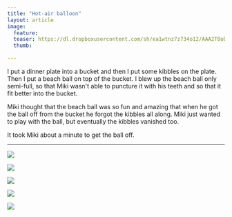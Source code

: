 ```yaml
---
title: "Hot-air balloon"
layout: article
image:
  feature:
  teaser: https://dl.dropboxusercontent.com/sh/ea1wtnz7z734o12/AAA2T0oDmJB3Mgys7P0AjSMya/aktivointi/kuumailmapallo/DSC40554-245px.jpg
  thumb:

---
```


I put a dinner plate into a bucket and then I put some kibbles on the plate. Then I put a beach ball on top of the bucket. I blew up the beach ball only semi-full, so that Miki wasn't able to puncture it with his teeth and so that it fit better into the bucket.

Miki thought that the beach ball was so fun and amazing that when he got the ball off from the bucket he forgot the kibbles all along. Miki just wanted to play with the ball, but eventually the kibbles vanished too.

It took Miki about a minute to get the ball off.

---

[![](https://dl.dropboxusercontent.com/sh/ea1wtnz7z734o12/AACTobep8Tf4KL7UZJkRwKvza/aktivointi/kuumailmapallo/DSC40547-800px.jpg)](https://dl.dropboxusercontent.com/sh/ea1wtnz7z734o12/AAAiMorsN6nUEHn634QoOT27a/aktivointi/kuumailmapallo/DSC40547.jpg)

[![](https://dl.dropboxusercontent.com/sh/ea1wtnz7z734o12/AACbqqM-4U6K8moCs3-G56Kza/aktivointi/kuumailmapallo/DSC40575-800px.jpg)](https://dl.dropboxusercontent.com/sh/ea1wtnz7z734o12/AACJY-AjQ--fm_OmNj_AD2p9a/aktivointi/kuumailmapallo/DSC40575.jpg)

[![](https://dl.dropboxusercontent.com/sh/ea1wtnz7z734o12/AADEjscsROA-CeoDF3F5qVZsa/aktivointi/kuumailmapallo/DSC40554-800px.jpg)](https://dl.dropboxusercontent.com/sh/ea1wtnz7z734o12/AABYTvjqOH2KFBaM3yY9YaHEa/aktivointi/kuumailmapallo/DSC40554.jpg)

[![](https://dl.dropboxusercontent.com/sh/ea1wtnz7z734o12/AACaK0vatboV5-e5X31NJQAoa/aktivointi/kuumailmapallo/DSC40589-800px.jpg)](https://dl.dropboxusercontent.com/sh/ea1wtnz7z734o12/AAA8OE6nT-jopIoFFQsMB9lVa/aktivointi/kuumailmapallo/DSC40589.jpg)

[![](https://dl.dropboxusercontent.com/sh/ea1wtnz7z734o12/AAAo0b4ENRtGTbuUCbNgeNkwa/aktivointi/kuumailmapallo/DSC40545-800px.jpg)](https://dl.dropboxusercontent.com/sh/ea1wtnz7z734o12/AAASxcV9MIoF7cZGd_XPAhtua/aktivointi/kuumailmapallo/DSC40545.jpg)

